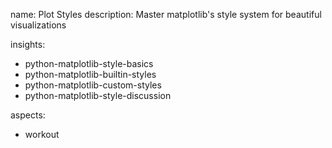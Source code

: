 name: Plot Styles
description: Master matplotlib's style system for beautiful visualizations

insights:
  - python-matplotlib-style-basics
  - python-matplotlib-builtin-styles
  - python-matplotlib-custom-styles
  - python-matplotlib-style-discussion

aspects:
  - workout 